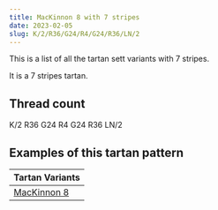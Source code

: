 ```yaml
---
title: MacKinnon 8 with 7 stripes
date: 2023-02-05
slug: K/2/R36/G24/R4/G24/R36/LN/2
---
```

This is a list of all the tartan sett variants with 7 stripes.

It is a 7 stripes tartan.


## Thread count
K/2 R36 G24 R4 G24 R36 LN/2

## Examples of this tartan pattern

| Tartan Variants |
|---------------|
| [MacKinnon 8](/variants/k/2/r36/g24/r4/g24/r36/ln/2-g008000-k000000-lne0e0e0-rc00000)||
